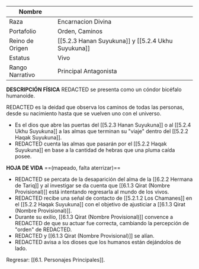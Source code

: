 
| Nombre          |                                                    |
| --------------- | -------------------------------------------------- |
| Raza            | Encarnacion Divina                                 |
| Portafolio      | Orden, Caminos                                     |
| Reino de Origen | [[5.2.3 Hanan Suyukuna]] y [[5.2.4 Ukhu Suyukuna]] |
| Estatus         | Vivo                                               |
| Rango Narrativo | Principal Antagonista                              |
**DESCRIPCIÓN FÍSICA**
REDACTED se presenta como un cóndor bicéfalo humanoide.

REDACTED es la deidad que observa los caminos de todas las personas, desde su nacimiento hasta que se vuelven uno con el universo.
- Es el dios que abre las puertas del [[5.2.3 Hanan Suyukuna]] o al [[5.2.4 Ukhu Suyukuna]] a las almas que terminan su "viaje" dentro del [[5.2.2 Haqak Suyukuna]].
- REDACTED cuenta las almas que pasarán por el [[5.2.2 Haqak Suyukuna]] en base a la cantidad de hebras que una pluma caída posee.

**HOJA DE VIDA** ==(mapeado, falta aterrizar)==
- REDACTED se percata de la desaparición del alma de la [[6.2.2 Hermana de Tariq]] y al investigar se da cuenta que [[6.1.3 Qirat (Nombre Provisional)]] está intentando regresarla al mundo de los vivos.
- REDACTED recibe una señal de contacto de [[5.2.1.2 Los Chamanes]] en el [[5.2.2 Haqak Suyukuna]] con el objetivo de ajusticiar a [[6.1.3 Qirat (Nombre Provisional)]].
- Durante su exilio, [[6.1.3 Qirat (Nombre Provisional)]] convence a REDACTED de que su actuar fue correcta, cambiando la percepción de "orden" de REDACTED.
- REDACTED y [[6.1.3 Qirat (Nombre Provisional)]] se alían.
- REDACTED avisa a los dioses que los humanos están dejándolos de lado.

Regresar: [[6.1. Personajes Principales]].